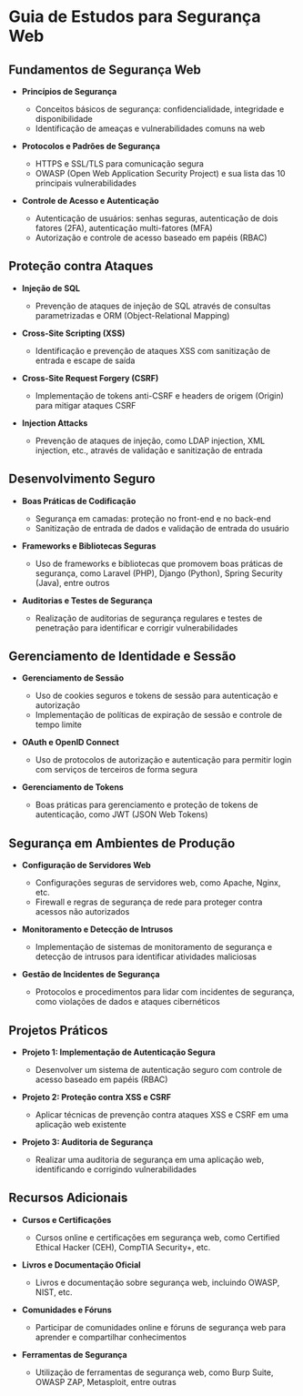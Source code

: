 # Guia de Estudos para Segurança Web

## Fundamentos de Segurança Web

- **Princípios de Segurança**
  - Conceitos básicos de segurança: confidencialidade, integridade e disponibilidade
  - Identificação de ameaças e vulnerabilidades comuns na web

- **Protocolos e Padrões de Segurança**
  - HTTPS e SSL/TLS para comunicação segura
  - OWASP (Open Web Application Security Project) e sua lista das 10 principais vulnerabilidades

- **Controle de Acesso e Autenticação**
  - Autenticação de usuários: senhas seguras, autenticação de dois fatores (2FA), autenticação multi-fatores (MFA)
  - Autorização e controle de acesso baseado em papéis (RBAC)

## Proteção contra Ataques

- **Injeção de SQL**
  - Prevenção de ataques de injeção de SQL através de consultas parametrizadas e ORM (Object-Relational Mapping)

- **Cross-Site Scripting (XSS)**
  - Identificação e prevenção de ataques XSS com sanitização de entrada e escape de saída

- **Cross-Site Request Forgery (CSRF)**
  - Implementação de tokens anti-CSRF e headers de origem (Origin) para mitigar ataques CSRF

- **Injection Attacks**
  - Prevenção de ataques de injeção, como LDAP injection, XML injection, etc., através de validação e sanitização de entrada

## Desenvolvimento Seguro

- **Boas Práticas de Codificação**
  - Segurança em camadas: proteção no front-end e no back-end
  - Sanitização de entrada de dados e validação de entrada do usuário

- **Frameworks e Bibliotecas Seguras**
  - Uso de frameworks e bibliotecas que promovem boas práticas de segurança, como Laravel (PHP), Django (Python), Spring Security (Java), entre outros

- **Auditorias e Testes de Segurança**
  - Realização de auditorias de segurança regulares e testes de penetração para identificar e corrigir vulnerabilidades

## Gerenciamento de Identidade e Sessão

- **Gerenciamento de Sessão**
  - Uso de cookies seguros e tokens de sessão para autenticação e autorização
  - Implementação de políticas de expiração de sessão e controle de tempo limite

- **OAuth e OpenID Connect**
  - Uso de protocolos de autorização e autenticação para permitir login com serviços de terceiros de forma segura

- **Gerenciamento de Tokens**
  - Boas práticas para gerenciamento e proteção de tokens de autenticação, como JWT (JSON Web Tokens)

## Segurança em Ambientes de Produção

- **Configuração de Servidores Web**
  - Configurações seguras de servidores web, como Apache, Nginx, etc.
  - Firewall e regras de segurança de rede para proteger contra acessos não autorizados

- **Monitoramento e Detecção de Intrusos**
  - Implementação de sistemas de monitoramento de segurança e detecção de intrusos para identificar atividades maliciosas

- **Gestão de Incidentes de Segurança**
  - Protocolos e procedimentos para lidar com incidentes de segurança, como violações de dados e ataques cibernéticos

## Projetos Práticos

- **Projeto 1: Implementação de Autenticação Segura**
  - Desenvolver um sistema de autenticação seguro com controle de acesso baseado em papéis (RBAC)

- **Projeto 2: Proteção contra XSS e CSRF**
  - Aplicar técnicas de prevenção contra ataques XSS e CSRF em uma aplicação web existente

- **Projeto 3: Auditoria de Segurança**
  - Realizar uma auditoria de segurança em uma aplicação web, identificando e corrigindo vulnerabilidades

## Recursos Adicionais

- **Cursos e Certificações**
  - Cursos online e certificações em segurança web, como Certified Ethical Hacker (CEH), CompTIA Security+, etc.

- **Livros e Documentação Oficial**
  - Livros e documentação sobre segurança web, incluindo OWASP, NIST, etc.

- **Comunidades e Fóruns**
  - Participar de comunidades online e fóruns de segurança web para aprender e compartilhar conhecimentos

- **Ferramentas de Segurança**
  - Utilização de ferramentas de segurança web, como Burp Suite, OWASP ZAP, Metasploit, entre outras
